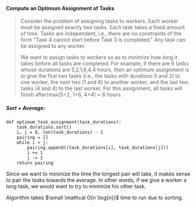 #### Compute an Optimum Assignment of Tasks

> Consider the problem of assigning tasks to workers. Each worker must be assigned exactly two tasks. Each task takes a fixed amount of time. Tasks are independent, i.e., there are no constraints of the form "Task 4 cannot start before Task 3 is completed." Any task can be assigned to any worker. 
>
> We want to assign tasks to workers so as to minimize how long it takes before all tasks are completed. For example, if there are 6 tasks whose durations are 5,2,1,6,4,4 hours, then an optimum assignment is to give the first two tasks \(i.e., the tasks with durations 5 and 2\) to one worker, the next two \(1 and 6\) to another worker, and the last two tasks \(4 and 4\) to the last worker. For this assignment, all tasks will finish after\(max\(5+2, 1+6, 4+4\) = 8 hours.

##### Sort + Average:

```
def optimum_task_assignment(task_durations):
    task_durations.sort()
    i, j = 0, len(task_durations) - 1
    pairing = []
    while i < j:
        pairing.append((task_durations[i], task_durations[j]))
        i += 1
        j -= 1
    return pairing
```

Since we want to minimize the time the longest pair will take, it makes sense to pair the tasks towards the average. In other words, if we give a worker a long task, we would want to try to minimize his other task.

Algorithm takes $\small \mathcal O(n \log{n})$ time to run due to sorting.  

